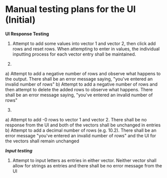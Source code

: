 # **Manual testing plans for the UI (Initial)**

**UI Response Testing**

1. Attempt to add some values into vector 1 and vector 2, then click add rows and reset rows. When attempting to enter in values, the individual inputting process for each vector entry shall be maintained. 

2. 
a) Attempt to add a negative number of rows and observe what happens to the output. There shall be an error message  saying, "you've entered an invalid number of rows"
b) Attempt to add a negative number of rows and then attempt to delete the added rows to observe what happens. There shall be an error message saying, "you've entered an invalid number of rows"

3.
a) Attempt to add -0 rows to vector 1 and vector 2. There shall be no response from the UI and both of the vectors shall be unchanged in entries
b) Attempt to add a decimal number of rows (e.g. 10.2). There shall be an error message "you've entered an invalid number of rows" and the UI for the vectors shall remain unchanged

***Input testing***

1. Attempt to input letters as entries in either vector. Neither vector shall allow for strings as entries and there shall be no error message from the UI
